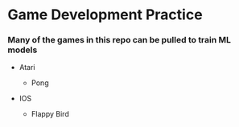# Game Development Practice

### Many of the games in this repo can be pulled to train ML models 


* Atari
    - Pong

* IOS
    - Flappy Bird
